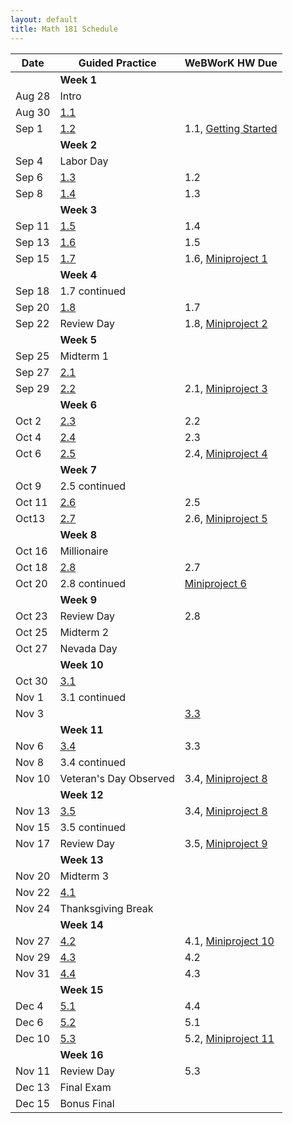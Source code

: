 ```yaml
---
layout: default
title: Math 181 Schedule
---
```


| Date   	| Guided Practice 	| WeBWorK HW Due 	|
|--------	|---------	|-----------------	|
| 	| **Week 1**      	| |
| Aug 28 	| Intro  |                	|
| Aug 30 	| [1.1](/NSC-Math-181/GP1.1.html)  |                	|
| Sep 1 	| [1.2](/NSC-Math-181/GP1.2.html)  | 1.1,  [Getting Started](https://student.desmos.com/?prepopulateCode=hts5)          	|
|     	|   **Week 2**      	|                 	|                	
| Sep 4 	| Labor Day |            	|
| Sep 6 		| [1.3](/NSC-Math-181/GP1.3.html)  | 1.2            	|
| Sep 8 		| [1.4](/NSC-Math-181/GP1.4.html)  | 1.3            	|
|     	|   **Week 3**      	|                 	|                	
| Sep 11 	| [1.5](/NSC-Math-181/GP1.5.html)  | 1.4            	|   
| Sep 13 		| [1.6](/NSC-Math-181/GP1.6.html)  | 1.5            	|
| Sep 15 		| [1.7](/NSC-Math-181/GP1.7.html)  | 1.6, [Miniproject 1](/NSC-Math-181/CoreLearning/Math181Miniproject1.pdf)            	|    
|     	|   **Week 4**      	|                 	|  
| Sep 18 	| 1.7 continued  |             	|              	
| Sep 20 	| [1.8](/NSC-Math-181/GP1.8.html)  | 1.7            	|
| Sep 22 		| Review Day  | 1.8, [Miniproject 2](/NSC-Math-181/CoreLearning/Math181Miniproject2.pdf)             	| 
|     	|   **Week 5**      	|                 	|                	
| Sep 25 	| Midterm 1  |             	|
| Sep 27 		| [2.1](/NSC-Math-181/GP2.1.html)  |             	|
| Sep 29 		| [2.2](/NSC-Math-181/GP2.2.html)  | 2.1, [Miniproject 3](/NSC-Math-181/CoreLearning/Math181Miniproject3.pdf)|           	   
|     	|   **Week 6**      	|                 	|                	
| Oct 2 	| [2.3](/NSC-Math-181/GP2.3.html)  | 2.2            	|
| Oct 4 		| [2.4](/NSC-Math-181/GP2.4.html)  | 2.3            	|
| Oct 6 		| [2.5](/NSC-Math-181/GP2.5.html)  | 2.4, [Miniproject 4](/NSC-Math-181/CoreLearning/Math181Miniproject4.pdf)            	|    
|     	|   **Week 7**      	|                 	|                	
| Oct 9  	| 2.5 continued |             	|
| Oct 11 		| [2.6](/NSC-Math-181/GP2.6.html)  | 2.5            	|
| Oct13 		| [2.7](/NSC-Math-181/GP2.7.html)  | 2.6, [Miniproject 5](/NSC-Math-181/CoreLearning/Math181Miniproject5.pdf)            	|
|     	|   **Week 8**      	|                 	|                	
| Oct 16  	| Millionaire  |             	|
| Oct 18 	| [2.8](/NSC-Math-181/GP2.8.html)  | 2.7          	|
| Oct 20 	| 2.8 continued | [Miniproject 6](/NSC-Math-181/CoreLearning/Math181Miniproject6.pdf)          	|
|     	|   **Week 9**      	|                 	|           
| Oct 23 	| Review Day | 2.8           	|     	
| Oct 25  	| Midterm 2 |             	|
| Oct 27 	| Nevada Day  |             	|
|     	|   **Week 10**      	|                 	|                	
| Oct 30 	| [3.1](/NSC-Math-181/GP3.1.html)  |             	|
| Nov 1 		| 3.1 continued  |          	|           	|
| Nov 3 	| | [3.3](/NSC-Math-181/GP3.3.html)  | 3.1, [Miniproject 7](/NSC-Math-181/CoreLearning/Math181Miniproject7.pdf)  |
|     	|   **Week 11**      	|                 	|                	
| Nov 6 	| [3.4](/NSC-Math-181/GP3.4.html)  |  3.3           	|
| Nov 8 		| 3.4 continued  |             	|
| Nov 10 	| Veteran's Day Observed  |  3.4, [Miniproject 8](/NSC-Math-181/CoreLearning/Math181Miniproject8.pdf) |          	|
|     	|   **Week 12**      	|                 	|                	
| Nov 13 	| [3.5](/NSC-Math-181/GP3.5.html)  |  3.4, [Miniproject 8](/NSC-Math-181/CoreLearning/Math181Miniproject8.pdf)|
| Nov 15 		| 3.5 continued  |         	|
| Nov 17 	| Review Day  | 3.5, [Miniproject 9](/NSC-Math-181/CoreLearning/Math181Miniproject9.pdf)             	|
|     	|   **Week 13**      	|                 	|  
| Nov 20 	| Midterm 3   |      	|
| Nov 22 	| [4.1](/NSC-Math-181/GP4.1.html)  |             	|
| Nov 24 	| Thanksgiving Break  |            	|
|     	|   **Week 14**      	|                 	|  
| Nov 27 	| [4.2](/NSC-Math-181/GP4.2.html)  |  4.1, [Miniproject 10](/NSC-Math-181/CoreLearning/Math181Miniproject10.pdf) |
| Nov 29 	| [4.3](/NSC-Math-181/GP4.3.html)  |  4.2           	|
| Nov 31 	| [4.4](/NSC-Math-181/GP4.4.html)  |  4.3           	|
|     	|   **Week 15**      	|                 	|  
| Dec 4 	| [5.1](/NSC-Math-181/GP5.1.html)  |  4.4           	|
| Dec 6 	| [5.2](/NSC-Math-181/GP5.2.html)  |  5.1           	|
| Dec 10 	| [5.3](/NSC-Math-181/GP5.3.html)  |  5.2, [Miniproject 11](/NSC-Math-181/CoreLearning/Math181Miniproject11.pdf)           	|
|     	|   **Week 16**      	|                 	|  
| Nov 11 	| Review Day  |  5.3           	|
| Dec 13 	| Final Exam |           	|
| Dec 15 	| Bonus Final |             	|

